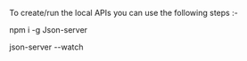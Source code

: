 To create/run the local APIs you can use the following steps :- 

npm i -g Json-server 

json-server --watch <file name> 

